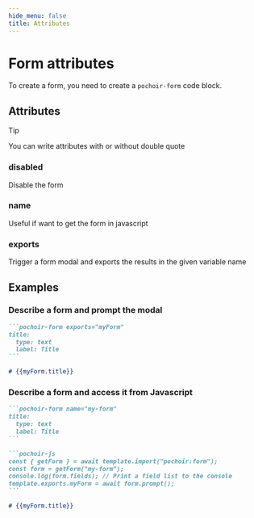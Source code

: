 ```yaml
---
hide_menu: false
title: Attributes
---
```

# Form attributes

To create a form, you need to create a `pochoir-form` code block.

## Attributes

> [!tip]
> You can write attributes with or without double quote

### disabled

Disable the form

### name

Useful if want to get the form in javascript

### exports

Trigger a form modal and exports the results in the given variable name

## Examples

### Describe a form and prompt the modal

````md
```pochoir-form exports="myForm"
title:
  type: text
  label: Title
```

# {{myForm.title}}
````

### Describe a form and access it from Javascript

````md
```pochoir-form name="my-form"
title:
  type: text
  label: Title
```

```pochoir-js
const { getForm } = await template.import("pochoir:form");
const form = getForm("my-form");
console.log(form.fields); // Print a field list to the console
template.exports.myForm = await form.prompt();
```

# {{myForm.title}}
````
